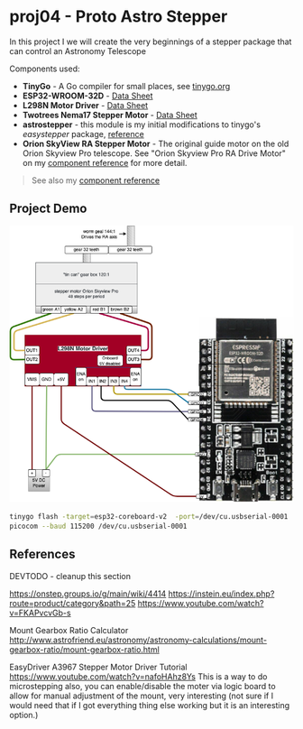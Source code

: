 # proj04 - Proto Astro Stepper

In this project I we will create the very beginnings of a stepper package that can control an Astronomy Telescope

Components used:

* **TinyGo** - A Go compiler for small places, see [tinygo.org](https://tinygo.org/)
* **ESP32-WROOM-32D** - [Data Sheet](https://www.espressif.com/sites/default/files/documentation/esp32-wroom-32d_esp32-wroom-32u_datasheet_en.pdf)
* **L298N Motor Driver** - [Data Sheet](http%3A%2F%2Fwww.handsontec.com%2Fdataspecs%2FL298N%20Motor%20Driver.pdf)
* **Twotrees Nema17 Stepper Motor** - [Data Sheet](https://datasheetspdf.com/pdf/1328258/ETC/SM-17HS4023/1)
* **astrostepper** - this module is my initial modifications to tinygo's *easystepper*  package, [reference](https://pkg.go.dev/tinygo.org/x/drivers/easystepper)
* **Orion SkyView RA Stepper Motor** - The original guide motor on the old Orion Skyview Pro telescope. See "Orion Skyview Pro RA Drive Motor" on my [component reference](https://github.com/tonygilkerson/things#orion-skyview-pro-ra-drive-motor) for more detail.

> See also my [component reference](https://github.com/tonygilkerson/things#components)

## Project Demo

![](setup.drawio.png)

```bash
tinygo flash -target=esp32-coreboard-v2  -port=/dev/cu.usbserial-0001
picocom --baud 115200 /dev/cu.usbserial-0001
```


## References

DEVTODO - cleanup this section

https://onstep.groups.io/g/main/wiki/4414
https://instein.eu/index.php?route=product/category&path=25
https://www.youtube.com/watch?v=FKAPvcvGb-s

Mount Gearbox Ratio Calculator
http://www.astrofriend.eu/astronomy/astronomy-calculations/mount-gearbox-ratio/mount-gearbox-ratio.html

EasyDriver A3967 Stepper Motor Driver Tutorial
https://www.youtube.com/watch?v=nafoHAhz8Ys
This is a way to do microstepping also, you can enable/disable the moter via logic board to allow for manual adjustment of the mount, very interesting (not sure if I would need that if I got everything thing else working but it is an interesting option.)




